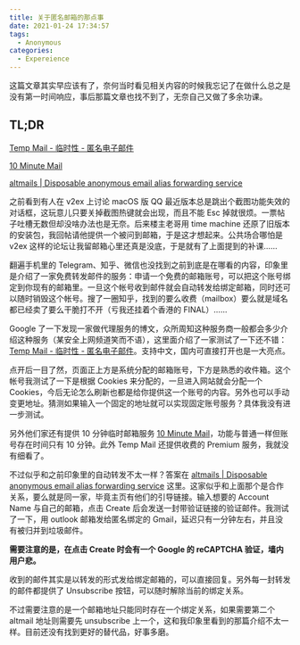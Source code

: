 ```yaml
---
title: 关于匿名邮箱的那点事
date: 2021-01-24 17:34:57
tags:
  - Anonymous
categories:
  - Expereience
---
```


这篇文章其实早应该有了，奈何当时看见相关内容的时候我忘记了在做什么总之是没有第一时间响应，事后那篇文章也找不到了，无奈自己又做了多余功课。

## TL;DR

[Temp Mail - 临时性 - 匿名电子邮件](https://temp-mail.org/zh/)

[10 Minute Mail](https://temp-mail.org/zh/10minutemail)

[altmails | Disposable anonymous email alias forwarding service](https://altmails.com)

<!--more-->

之前看到有人在 v2ex 上讨论 macOS 版 QQ 最近版本总是跳出个截图功能失效的对话框，这玩意儿只要关掉截图热键就会出现，而且不能 Esc 掉就很烦。一票帖子吐槽无数但却没啥办法也是无奈。后来楼主老哥用 time machine 还原了旧版本的安装包，我回帖请他提供一个被问到邮箱，于是这才想起来。公共场合哪怕是 v2ex 这样的论坛让我留邮箱心里还真是没底，于是就有了上面提到的补课……

翻遍手机里的 Telegram、知乎、微信也没找到之前到底是在哪看的内容，印象里是介绍了一家免费转发邮件的服务：申请一个免费的邮箱账号，可以把这个账号绑定到你现有的邮箱里。一旦这个帐号收到邮件就会自动转发给绑定邮箱，同时还可以随时销毁这个帐号。搜了一圈知乎，找到的要么收费（mailbox）要么就是域名都已经卖了要么干脆打不开（亏我还挂着个香港的 FINAL）……

Google 了一下发现一家做代理服务的博文，众所周知这种服务商一般都会多少介绍这种服务（某安全上网频道笑而不语），这里面介绍了一家测试了一下还不错：[Temp Mail - 临时性 - 匿名电子邮件](https://temp-mail.org/zh/)。支持中文，国内可直接打开也是一大亮点。

点开后一目了然，页面正上方是系统分配的邮箱账号，下方是熟悉的收件箱。这个帐号我测试了一下是根据 Cookies 来分配的，一旦进入网站就会分配一个 Cookies，今后无论怎么刷新也都是给你提供这一个账号的内容。另外也可以手动变更地址。猜测如果输入一个固定的地址就可以实现固定账号服务？具体我没有进一步测试。

另外他们家还有提供 10 分钟临时邮箱服务 [10 Minute Mail](https://temp-mail.org/zh/10minutemail)，功能与普通一样但账号存在时间只有 10 分钟。此外 Temp Mail 还提供收费的 Premium 服务，我就没有细看了。

不过似乎和之前印象里的自动转发不太一样？答案在 [altmails | Disposable anonymous email alias forwarding service](https://altmails.com) 这里。这家似乎和上面那个是合作关系，要么就是同一家，毕竟主页有他们的引导链接。输入想要的 Account Name 与自己的邮箱，点击 Create 后会发送一封带验证链接的验证邮件。我测试了一下，用 outlook 邮箱发给匿名绑定的 Gmail，延迟只有一分钟左右，并且没有被归并到垃圾邮件。

**需要注意的是，在点击 Create 时会有一个 Google 的 reCAPTCHA 验证，墙内用户悲。**

收到的邮件其实是以转发的形式发给绑定邮箱的，可以直接回复。另外每一封转发的邮件都提供了 Unsubscribe 按钮，可以随时解除当前的绑定关系。

不过需要注意的是一个邮箱地址只能同时存在一个绑定关系，如果需要第二个 altmail 地址则需要先 unsubscribe 上一个，这和我印象里看到的那篇介绍不太一样。目前还没有找到更好的替代品，好事多磨。
